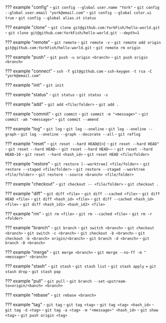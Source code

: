 ??? example "config"
    - `git config --global user.name "York"`
    - `git config --global user.email "york@email.com"`
    - `git config --global color.ui true`
    - `git config --global alias.st status`

??? example "clone"
    - `git clone git@github.com:YorkFish/hello-world.git`
    - `git clone git@github.com:YorkFish/hello-world.git --depth=1`

??? example "remote"
    - `git remote`
    - `git remote -v`
    - `git remote add origin git@github.com:YorkFish/hello-world.git`
    - `git remote rm origin`

??? example "push"
    - `git push -u origin <branch>`
    - `git push origin <branch>`

??? example "connect"
    - `ssh -T git@github.com`
    - `ssh-keygen -t rsa -C "york@email.com"`

??? example "init"
    - `git init`

??? example "status"
    - `git status`
    - `git status -s`

??? example "add"
    - `git add <file/folder>`
    - `git add .`

??? example "commit"
    - `git commit`
    - `git commit -m "<message>"`
    - `git commit -am "<message>"`
    - `git commit --amend`

??? example "log"
    - `git log`
    - `git log --oneline`
    - `git log --oneline --graph`
    - `git log --oneline --graph --decorate --all`
    - `git reflog`

??? example "reset"
    - `git reset --hard HEAD@{n}`
    - `git reset --hard HEAD^`
    - `git reset --hard HEAD~`
    - `git reset --hard HEAD~~`
    - `git reset --hard HEAD~10`
    - `git reset --hard <hash_id>`
    - `git reset HEAD <file/folder>`

??? example "restore"
    - `git restore [--worktree] <file/folder>`
    - `git restore --staged <file/folder>`
    - `git restore --staged --worktree <file/folder>`
    - `git restore --source <branch> <file/folder>`

??? example "checkout"
    - `git checkout -- <file/folder>`
    - `git checkout .`

??? example "diff"
    - `git diff <file>`
    - `git diff --cached <file>`
    - `git diff HEAD <file>`
    - `git diff <hash_id> <file>`
    - `git diff --cached <hash_id> <file>`
    - `git diff <hash_id1> <hash_id2> <file>`

??? example "rm"
    - `git rm <file>`
    - `git rm --cached <file>`
    - `git rm -r <folder>`

??? example "branch"
    - `git branch`
    - `git switch <branch>`
    - `git checkout <branch>`
    - `git switch -c <branch>`
    - `git checkout -b <branch>`
    - `git checkout -b <branch> origin/<branch>`
    - `git branch -d <branch>`
    - `git branch -D <branch>`

??? example "merge"
    - `git merge <branch>`
    - `git merge --no-ff -m "<message>" <branch>`

??? example "stash"
    - `git stash`
    - `git stash list`
    - `git stash apply` + `git stash drop`
    - `git stash pop`

??? example "pull"
    - `git pull`
    - `git branch --set-upstream-to=origin/<banch> <branch>`

??? example "rebase"
    - `git rebase <branch>`

??? example "tag"
    - `git tag`
    - `git tag <tag>`
    - `git tag <tag> <hash_id>`
    - `git tag -d <tag>`
    - `git tag -a <tag> -m "<message>" <hash_id>`
    - `git show <tag>`
    - `git push origin <tag>`
